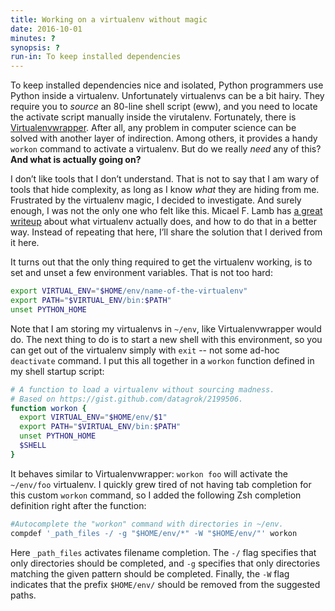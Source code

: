 ```yaml
---
title: Working on a virtualenv without magic
date: 2016-10-01
minutes: ?
synopsis: ?
run-in: To keep installed dependencies
---
```


To keep installed dependencies nice and isolated,
Python programmers use Python inside a virtualenv.
Unfortunately virtualenvs can be a bit hairy.
They require you to *source* an 80-line shell script (eww),
and you need to locate the activate script manually inside the virutalenv.
Fortunately, there is [Virtualenvwrapper][venvwrapper].
After all, any problem in computer science can be solved with another layer of indirection.
Among others, it provides a handy `workon` command to activate a virtualenv.
But do we really *need* any of this?
**And what is actually going on?**

I don’t like tools that I don’t understand.
That is not to say that I am wary of tools that hide complexity,
as long as I know *what* they are hiding from me.
Frustrated by the virtualenv magic,
I decided to investigate.
And surely enough, I was not the only one who felt like this.
Micael F. Lamb has [a great writeup][inve-gist] about what virtualenv actually does,
and how to do that in a better way.
Instead of repeating that here,
I’ll share the solution that I derived from it here.

It turns out that the only thing required to get the virtualenv working,
is to set and unset a few environment variables.
That is not too hard:

```sh
export VIRTUAL_ENV="$HOME/env/name-of-the-virtualenv"
export PATH="$VIRTUAL_ENV/bin:$PATH"
unset PYTHON_HOME
```

Note that I am storing my virtualenvs in `~/env`,
like Virtualenvwrapper would do.
The next thing to do is to start a new shell with this environment,
so you can get out of the virtualenv simply with `exit` -- not some ad-hoc `deactivate` command.
I put this all together in a `workon` function defined in my shell startup script:

```sh
# A function to load a virtualenv without sourcing madness.
# Based on https://gist.github.com/datagrok/2199506.
function workon {
  export VIRTUAL_ENV="$HOME/env/$1"
  export PATH="$VIRTUAL_ENV/bin:$PATH"
  unset PYTHON_HOME
  $SHELL
}
```

It behaves similar to Virtualenvwrapper:
`workon foo` will activate the `~/env/foo` virtualenv.
I quickly grew tired of not having tab completion for this custom `workon` command,
so I added the following Zsh completion definition right after the function:

```sh
#Autocomplete the "workon" command with directories in ~/env.
compdef '_path_files -/ -g "$HOME/env/*" -W "$HOME/env/"' workon
```

Here `_path_files` activates filename completion.
The `-/` flag specifies that only directories should be completed,
and `-g` specifies that only directories matching the given pattern should be completed.
Finally, the `-W` flag indicates that the prefix `$HOME/env/`
should be removed from the suggested paths.

[venvwrapper]: https://virtualenvwrapper.readthedocs.io/en/latest/index.html
[inve-gist]:   https://gist.github.com/datagrok/2199506
